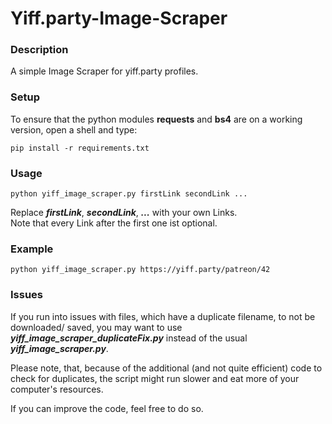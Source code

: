 # Yiff.party-Image-Scraper
### Description

A simple Image Scraper for yiff.party profiles.

### Setup

To ensure that the python modules <b>requests</b> and <b>bs4</b> are on a working version, open a shell and type:<br>
```
pip install -r requirements.txt
```
### Usage
```
python yiff_image_scraper.py firstLink secondLink ...
```
Replace <b><i>firstLink</i></b>, <b><i>secondLink</i></b>, <b><i>...</b></i> with your own Links.<br>
Note that every Link after the first one ist optional.

### Example
```
python yiff_image_scraper.py https://yiff.party/patreon/42
```

### Issues
If you run into issues with files, which have a duplicate filename, to not be downloaded/ saved, you may want to use <b><i>yiff_image_scraper_duplicateFix.py</b></i> instead of the usual <b><i>yiff_image_scraper.py</b></i>.

Please note, that, because of the additional (and not quite efficient) code to check for duplicates, the script might run slower and eat more of your computer's resources.

If you can improve the code, feel free to do so.

